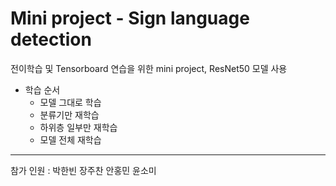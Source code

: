 # Mini project - Sign language detection
전이학습 및 Tensorboard 연습을 위한 mini project, ResNet50 모델 사용
- 학습 순서
  - 모델 그대로 학습
  - 분류기만 재학습
  - 하위층 일부만 재학습
  - 모델 전체 재학습
 
 --------------
  
참가 인원 : 박한빈 장주찬 안홍민 윤소미
